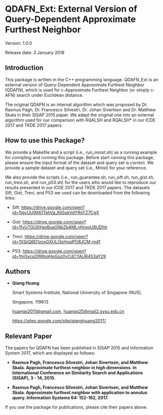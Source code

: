 # QDAFN_Ext: External Version of Query-Dependent Approximate Furthest Neighbor

Version: 1.0.0

Release date: 3 January 2018


Introduction
--------

This package is written in the C++ programming language. QDAFN_Ext is an 
external version of Query-Dependent Approximate Furthest Neighbor (QDAFN), 
which is used for c-Approximate Furthest Neighbor (or simply c-AFN) search 
under Euclidean distance. 

The original QDAFN is an internal algorithm which was proposed by 
Dr. Rasmus Pagh, Dr. Francesco Silvestri, Dr. Johan Sivertsen and 
Dr. Matthew Skala in their SISAP 2015 paper. We adapt the original one 
into an external algorithm used for our comparison with RQALSH and RQALSH* 
in our ICDE 2017 and TKDE 2017 papers. 


How to use this Package?
--------

We provide a Makefile and a script (i.e., run_mnist.sh) as a running example 
for comipling and running this package. Before start running this package, 
please ensure the input format of the dataset and query set is correct. We 
provide a sample dataset and query set (i.e., Mnist) for your reference.

We also provide the scripts (i.e., run_guarantee.sh, run_sift.sh, run_gist.sh, 
run_trevi.sh, and run_p53.sh) for the users who would like to reproduce our
results presented in our ICDE 2017 and TKDE 2017 papers. The datasets Sift, 
Gist, Trevi, and P53 we used can be downloaded from the following links:

* Sift: https://drive.google.com/open?id=1tgcUU9X61TehVa_Klj5skVdYRoYZ7CgX

* Gist: https://drive.google.com/open?id=1fvUTGUbYgg8oaGNbZbAMLnfmxoU8UDhh

* Trevi: https://drive.google.com/open?id=1XSiiQ6D1zoxGXULl3sHxsjPO8JCM-md1

* P53: https://drive.google.com/open?id=1hjGvcq29WsgHpGoz0vCdCYAUR453aY29


Authors
--------

* **Qiang Huang**

  Smart Systems Institute, National University of Singapore (NUS),
  
  Singapore, 119613 
  
  huangq2011@gmail.com, huangq25@mail2.sysu.edu.cn
  
  https://sites.google.com/site/qianghuang2017/


Relevant Paper
--------

The papers for QDAFN has been published in SISAP 2015 and Information 
System 2017, which are displayed as follows:

* **Rasmus Pagh, Francesco Silvestri, Johan Sivertsen, and Matthew Skala. 
Approximate furthest neighbor in high dimensions. In International 
Conference on Similarity Search and Applications (SISAP), 3 - 14, 2015.**

* **Rasmus Pagh, Francesco Silvestri, Johan Sivertsen, and Matthew Skala. 
Approximate furthest neighbor with application to annulus query. 
Information Systems 64: 152-162, 2017.**

If you use the package for publications, please cite their papers above.
